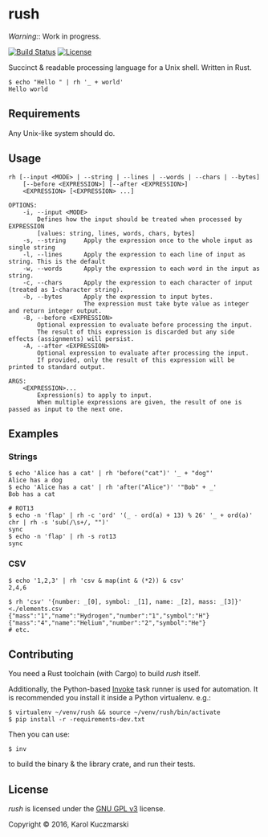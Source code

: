# rush

_Warning:_: Work in progress.

[![Build Status](https://img.shields.io/travis/Xion/rush.svg)](https://travis-ci.org/Xion/rush)
[![License](https://img.shields.io/github/license/Xion/rush.svg)](https://github.com/Xion/rush/blob/master/LICENSE)

Succinct & readable processing language for a Unix shell. Written in Rust.

    $ echo "Hello " | rh '_ + world'
    Hello world

## Requirements

Any Unix-like system should do.

## Usage

    rh [--input <MODE> | --string | --lines | --words | --chars | --bytes]
        [--before <EXPRESSION>] [--after <EXPRESSION>]
        <EXPRESSION> [<EXPRESSION> ...]

    OPTIONS:
        -i, --input <MODE>
            Defines how the input should be treated when processed by EXPRESSION
            [values: string, lines, words, chars, bytes]
        -s, --string     Apply the expression once to the whole input as single string
        -l, --lines      Apply the expression to each line of input as string. This is the default
        -w, --words      Apply the expression to each word in the input as string.
        -c, --chars      Apply the expression to each character of input (treated as 1-character string).
        -b, --bytes      Apply the expression to input bytes.
                         The expression must take byte value as integer and return integer output.
        -B, --before <EXPRESSION>
            Optional expression to evaluate before processing the input.
            The result of this expression is discarded but any side effects (assignments) will persist.
        -A, --after <EXPRESSION>
            Optional expression to evaluate after processing the input.
            If provided, only the result of this expression will be printed to standard output.

    ARGS:
        <EXPRESSION>...
            Expression(s) to apply to input.
            When multiple expressions are given, the result of one is passed as input to the next one.

## Examples

### Strings

    $ echo 'Alice has a cat' | rh 'before("cat")' '_ + "dog"'
    Alice has a dog
    $ echo 'Alice has a cat' | rh 'after("Alice")' '"Bob" + _'
    Bob has a cat

    # ROT13
    $ echo -n 'flap' | rh -c 'ord' '(_ - ord(a) + 13) % 26' '_ + ord(a)' chr | rh -s 'sub(/\s+/, "")'
    sync
    $ echo -n 'flap' | rh -s rot13
    sync

### CSV

    $ echo '1,2,3' | rh 'csv & map(int & (*2)) & csv'
    2,4,6

    $ rh 'csv' '{number: _[0], symbol: _[1], name: _[2], mass: _[3]}'  <./elements.csv
    {"mass":"1","name":"Hydrogen","number":"1","symbol":"H"}
    {"mass":"4","name":"Helium","number":"2","symbol":"He"}
    # etc.


## Contributing

You need a Rust toolchain (with Cargo) to build _rush_ itself.

Additionally, the Python-based [Invoke](http://pyinvoke.org) task runner is used for automation.
It is recommended you install it inside a Python virtualenv. e.g.:

    $ virtualenv ~/venv/rush && source ~/venv/rush/bin/activate
    $ pip install -r -requirements-dev.txt

Then you can use:

    $ inv

to build the binary & the library crate, and run their tests.

## License

_rush_ is licensed under the [GNU GPL v3](https://github.com/Xion/rush/blob/master/LICENSE) license.

Copyright © 2016, Karol Kuczmarski
